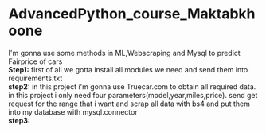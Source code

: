 # AdvancedPython_course_Maktabkhoone
 I'm gonna use some methods in ML,Webscraping and Mysql to predict Fairprice of cars   
 **Step1:** 
 first of all we gotta install all modules we need and send them into requirements.txt   
 **step2:**
 in this project i'm gonna use Truecar.com to obtain all required data.
 in this project i only need four parameters(model,year,miles,price).
 send get request for the range that i want and scrap all data with bs4 and put them into my database with mysql.connector   
 **step3:**
 
